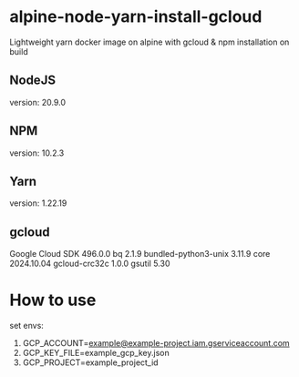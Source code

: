 # alpine-node-yarn-install-gcloud
Lightweight yarn docker image on alpine with gcloud & npm installation on build

## NodeJS
version: 20.9.0

## NPM
version: 10.2.3

## Yarn
version: 1.22.19

## gcloud
Google Cloud SDK 496.0.0
bq 2.1.9
bundled-python3-unix 3.11.9
core 2024.10.04
gcloud-crc32c 1.0.0
gsutil 5.30

# How to use
set envs:
1. GCP_ACCOUNT=example@example-project.iam.gserviceaccount.com
2. GCP_KEY_FILE=example_gcp_key.json
3. GCP_PROJECT=example_project_id
